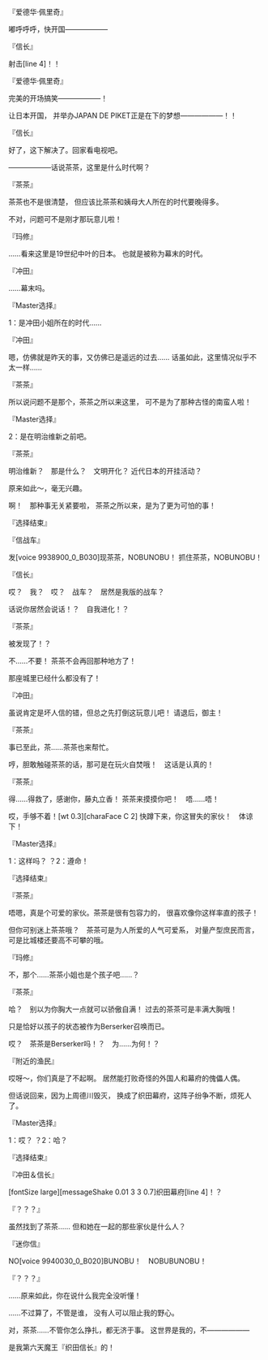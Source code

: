 『爱德华·佩里奇』

嘟呼呼呼，快开国——————

『信长』

射击[line 4]！！

『爱德华·佩里奇』

完美的开场搞笑——————！

让日本开国，
并举办JAPAN DE PIKET正是在下的梦想——————！！

『信长』

好了，这下解决了。回家看电视吧。

——————话说茶茶，这里是什么时代啊？

『茶茶』

茶茶也不是很清楚，
但应该比茶茶和姨母大人所在的时代要晚得多。

不对，问题可不是刚才那玩意儿啦！

『玛修』

……看来这里是19世纪中叶的日本。
也就是被称为幕末的时代。

『冲田』

……幕末吗。

『Master选择』

1：是冲田小姐所在的时代……

『冲田』

嗯，仿佛就是昨天的事，又仿佛已是遥远的过去……
话虽如此，这里情况似乎不太一样……

『茶茶』

所以说问题不是那个，茶茶之所以来这里，
可不是为了那种古怪的南蛮人啦！

『Master选择』

2：是在明治维新之前吧。

『茶茶』

明治维新？　那是什么？　文明开化？
近代日本的开挂活动？

原来如此～，毫无兴趣。

啊！　那种事无关紧要啦，
茶茶之所以来，是为了更为可怕的事！

『选择结束』

『信战车』

发[voice 9938900_0_B030]现茶茶，NOBUNOBU！
抓住茶茶，NOBUNOBU！

『信长』

哎？　我？　哎？　战车？　居然是我版的战车？

话说你居然会说话！？　自我进化！？

『茶茶』

被发现了！？

不……不要！
茶茶不会再回那种地方了！

那座城里已经什么都没有了！

『冲田』

虽说肯定是坏人信的错，但总之先打倒这玩意儿吧！
请退后，御主！

『茶茶』

事已至此，茶……茶茶也来帮忙。

哼，胆敢触碰茶茶的话，那可是在玩火自焚哦！　这话是认真的！

『茶茶』

得……得救了，感谢你，藤丸立香！
茶茶来摸摸你吧！　唔……唔！

哎，手够不着！[wt 0.3][charaFace C 2]
快蹲下来，你这冒失的家伙！　体谅下！

『Master选择』

1：这样吗？
？2：遵命！

『选择结束』

『茶茶』

唔嗯，真是个可爱的家伙。茶茶是很有包容力的，
很喜欢像你这样率直的孩子！

但你可别迷上茶茶哦？　茶茶可是为人所爱的人气可爱系，
对量产型庶民而言，可是比城楼还要高不可攀的哦。

『玛修』

不，那个……茶茶小姐也是个孩子吧……？

『茶茶』

哈？　别以为你胸大一点就可以骄傲自满！
过去的茶茶可是丰满大胸哦！

只是恰好以孩子的状态被作为Berserker召唤而已。

哎？　茶茶是Berserker吗！？　为……为何！？

『附近的渔民』

哎呀～，你们真是了不起啊。
居然能打败奇怪的外国人和幕府的傀儡人偶。

但话说回来，因为上周德川毁灭，
换成了织田幕府，这阵子纷争不断，烦死人了。

『Master选择』

1：哎？
？2：哈？

『选择结束』

『冲田＆信长』

[fontSize large][messageShake 0.01 3 3 0.7]织田幕府[line 4]！？

『？？？』

虽然找到了茶茶……
但和她在一起的那些家伙是什么人？

『迷你信』

NO[voice 9940030_0_B020]BUNOBU！　NOBUBUNOBU！

『？？？』

……原来如此，你在说什么我完全没听懂！

……不过算了，不管是谁，
没有人可以阻止我的野心。

对，茶茶……不管你怎么挣扎，都无济于事。
这世界是我的，不——————

是我第六天魔王『织田信长』的！

